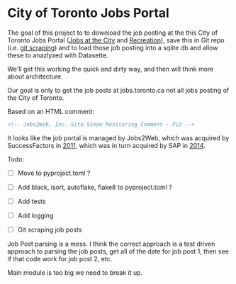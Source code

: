 # City of Toronto Jobs Portal

The goal of this project to to download the job posting at the this City of Toronto Jobs Portal ([Jobs at the City](https://jobs.toronto.ca/jobsatcity/search/) and [Recreation](https://jobs.toronto.ca/recreation/search/)), save this in Git repo (i.e. [git scraping](https://ramvasuthevan.ca/git-scraping)) and to load those job posting into a sqlite db and allow these to anazlyzed with Datasette.

We'll get this working the quick and dirty way, and then will think more about architecture.

Our goal is only to get the job posts at jobs.toronto.ca not all jobs posting of the City of Toronto.

Based on an HTML comment:

```html
<!-- Jobs2Web, Inc. Site Scope Monitoring Comment - PLO -->
```

It looks like the job portal is managed by Jobs2Web, which was acquired by SuccessFactors in [2011](https://www.inc.com/courtney-rubin/jobs2web-acquired-for-$110-million.html), which was in turn acquired by SAP in [2014](https://www.forrester.com/blogs/11-12-05-sap_acquires_successfactors_a_look_at_the_deal/).


Todo:
- [ ] Move to pyproject.toml ?
- [ ] Add black, isort, autoflake, flake8 to pyproject.toml ?
- [ ] Add tests
- [ ] Add logging
- [ ] Git scraping job posts


Job Post parsing is a mess. I think the correct approach is a test driven approach to parsing the job posts, get all of the date for job post 1, then see if that code work for job post 2, etc.

Main module is too big we need to break it up.